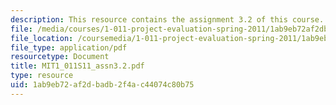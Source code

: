 ```yaml
---
description: This resource contains the assignment 3.2 of this course.
file: /media/courses/1-011-project-evaluation-spring-2011/1ab9eb72af2dbadb2f4ac44074c80b75_MIT1_011S11_assn3.2.pdf
file_location: /coursemedia/1-011-project-evaluation-spring-2011/1ab9eb72af2dbadb2f4ac44074c80b75_MIT1_011S11_assn3.2.pdf
file_type: application/pdf
resourcetype: Document
title: MIT1_011S11_assn3.2.pdf
type: resource
uid: 1ab9eb72-af2d-badb-2f4a-c44074c80b75
---
```

